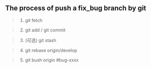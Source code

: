 ## The process of push a fix_bug branch by git

> 1.  git fetch

> 2.  git add / git commit

> 3.  (可选) git stash

> 4. git rebase origin/develop

> 5. git bush origin #bug-xxxx